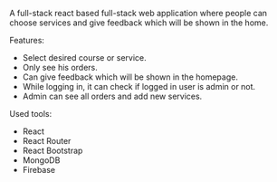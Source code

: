 
A full-stack react based full-stack web application where people can choose services and give feedback which will be shown in the home.

Features:
- Select desired course or service.
- Only see his orders.
- Can give feedback which will be shown in the homepage.
- While logging in, it can check if logged in user is admin or not.
- Admin can see all orders and add new services.


Used tools:
- React
- React Router
- React Bootstrap
- MongoDB
- Firebase
